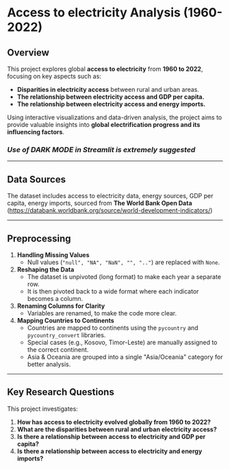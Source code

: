 # Access to electricity Analysis (1960-2022)

## Overview  
This project explores global **access to electricity** from **1960 to 2022**, focusing on key aspects such as:  
- **Disparities in electricity access** between rural and urban areas.  
- **The relationship between electricity access and GDP per capita.**  
- **The relationship between electricity access and energy imports.**  

Using interactive visualizations and data-driven analysis, the project aims to provide valuable insights into **global electrification progress and its influencing factors**.
### ***Use of DARK MODE in Streamlit is extremely suggested***
---

## Data Sources  
The dataset includes access to electricity data, energy sources, GDP per capita, energy imports, sourced from **The World Bank Open Data** (https://databank.worldbank.org/source/world-development-indicators/)


---

## Preprocessing
1. **Handling Missing Values** 
   - Null values (`"null", "NA", "NaN", "", ".."`) are replaced with `None`.  
2. **Reshaping the Data** 
   - The dataset is unpivoted (long format) to make each year a separate row.  
   - It is then pivoted back to a wide format where each indicator becomes a column.  
3. **Renaming Columns for Clarity** 
   - Variables are renamed, to make the code more clear.
4. **Mapping Countries to Continents**
   - Countries are mapped to continents using the `pycountry` and `pycountry_convert` libraries.  
   - Special cases (e.g., Kosovo, Timor-Leste) are manually assigned to the correct continent.  
   - Asia & Oceania are grouped into a single "Asia/Oceania" category for better analysis.  


---

## Key Research Questions  
This project investigates:
1. **How has access to electricity evolved globally from 1960 to 2022?**  
2. **What are the disparities between rural and urban electricity access?**  
3. **Is there a relationship between access to electricity and GDP per capita?**  
4. **Is there a relationship between access to electricity and energy imports?**  

